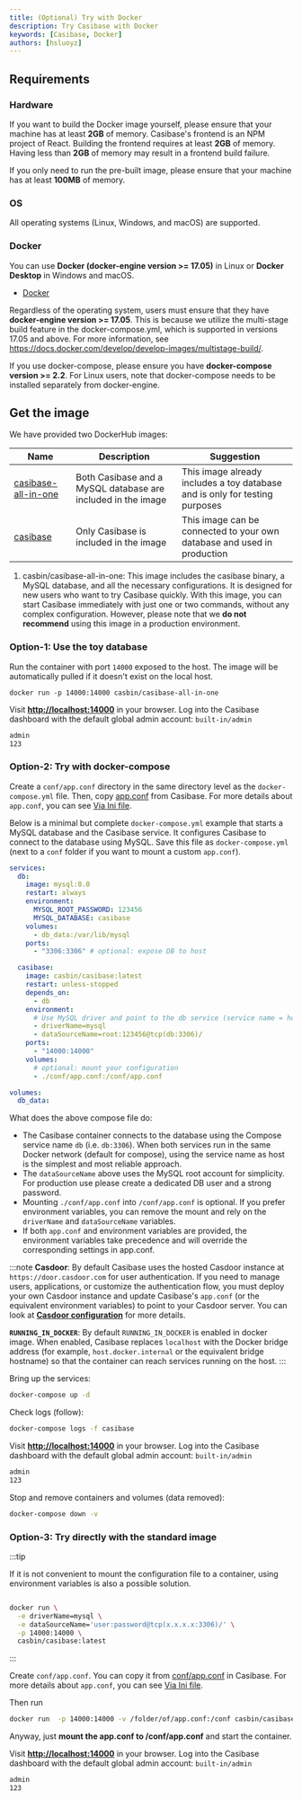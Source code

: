 ```yaml
---
title: (Optional) Try with Docker
description: Try Casibase with Docker
keywords: [Casibase, Docker]
authors: [hsluoyz]
---
```


## Requirements

### Hardware

If you want to build the Docker image yourself, please ensure that your machine has at least **2GB** of memory. Casibase's frontend is an NPM project of React. Building the frontend requires at least **2GB** of memory. Having less than **2GB** of memory may result in a frontend build failure.

If you only need to run the pre-built image, please ensure that your machine has at least **100MB** of memory.

### OS

All operating systems (Linux, Windows, and macOS) are supported.

### Docker

You can use **Docker (docker-engine version >= 17.05)** in Linux or **Docker Desktop** in Windows and macOS.

* [Docker](https://docs.docker.com/get-docker/)

Regardless of the operating system, users must ensure that they have **docker-engine version >= 17.05**. This is because we utilize the multi-stage build feature in the docker-compose.yml, which is supported in versions 17.05 and above. For more information, see <https://docs.docker.com/develop/develop-images/multistage-build/>.

If you use docker-compose, please ensure you have **docker-compose version >= 2.2**. For Linux users, note that docker-compose needs to be installed separately from docker-engine.

## Get the image

We have provided two DockerHub images:

| Name                                                                       | Description                                                  | Suggestion                                                                  |
|----------------------------------------------------------------------------|--------------------------------------------------------------|-----------------------------------------------------------------------------|
| [casibase-all-in-one](https://hub.docker.com/r/casbin/casibase-all-in-one) | Both Casibase and a MySQL database are included in the image | This image already includes a toy database and is only for testing purposes |
| [casibase](https://hub.docker.com/r/casbin/casibase)                       | Only Casibase is included in the image                       | This image can be connected to your own database and used in production     |

1. casbin/casibase-all-in-one: This image includes the casibase binary, a MySQL database, and all the necessary configurations. It is designed for new users who want to try Casibase quickly. With this image, you can start Casibase immediately with just one or two commands, without any complex configuration. However, please note that we **do not recommend** using this image in a production environment.

### **Option-1**: Use the toy database

Run the container with port `14000` exposed to the host. The image will be automatically pulled if it doesn't exist on the local host.

```shell
docker run -p 14000:14000 casbin/casibase-all-in-one
```

Visit [**http://localhost:14000**](http://localhost:14000) in your browser. Log into the Casibase dashboard with the default global admin account: `built-in/admin`

```bash
admin
123
```

### **Option-2**: Try with docker-compose

Create a `conf/app.conf` directory in the same directory level as the `docker-compose.yml` file. Then, copy [app.conf](https://github.com/casibase/casibase/blob/master/conf/app.conf) from Casibase. For more details about `app.conf`, you can see [Via Ini file](/docs/basic/server-installation#via-ini-file).

Below is a minimal but complete `docker-compose.yml` example that starts a MySQL database and the Casibase service. It configures Casibase to connect to the database using MySQL. Save this file as `docker-compose.yml` (next to a `conf` folder if you want to mount a custom `app.conf`).

```yaml
services:
  db:
    image: mysql:8.0
    restart: always
    environment:
      MYSQL_ROOT_PASSWORD: 123456
      MYSQL_DATABASE: casibase
    volumes:
      - db_data:/var/lib/mysql
    ports:
      - "3306:3306" # optional: expose DB to host

  casibase:
    image: casbin/casibase:latest
    restart: unless-stopped
    depends_on:
      - db
    environment:
      # Use MySQL driver and point to the db service (service name = host)
      - driverName=mysql
      - dataSourceName=root:123456@tcp(db:3306)/
    ports:
      - "14000:14000"
    volumes:
      # optional: mount your configuration
      - ./conf/app.conf:/conf/app.conf

volumes:
  db_data:
```

What does the above compose file do:

* The Casibase container connects to the database using the Compose service name `db` (i.e. `db:3306`). When both services run in the same Docker network (default for compose), using the service name as host is the simplest and most reliable approach.
* The `dataSourceName` above uses the MySQL root account for simplicity. For production use please create a dedicated DB user and a strong password.
* Mounting `./conf/app.conf` into `/conf/app.conf` is optional. If you prefer environment variables, you can remove the mount and rely on the `driverName` and `dataSourceName` variables.
* If both `app.conf` and environment variables are provided, the environment variables take precedence and will override the corresponding settings in app.conf.

:::note
**Casdoor**: By default Casibase uses the hosted Casdoor instance at `https://door.casdoor.com` for user authentication. If you need to manage users, applications, or customize the authentication flow, you must deploy your own Casdoor instance and update Casibase's `app.conf` (or the equivalent environment variables) to point to your Casdoor server. You can look at **[Casdoor configuration](/docs/basic/server-installation#configure-casdoor)** for more details.

**`RUNNING_IN_DOCKER`**: By default `RUNNING_IN_DOCKER` is enabled in docker image. When enabled, Casibase replaces `localhost` with the Docker bridge address (for example, `host.docker.internal` or the equivalent bridge hostname) so that the container can reach services running on the host.
:::

Bring up the services:

```bash
docker-compose up -d
```

Check logs (follow):

```bash
docker-compose logs -f casibase
```

Visit [**http://localhost:14000**](http://localhost:14000) in your browser. Log into the Casibase dashboard with the default global admin account: `built-in/admin`

```bash
admin
123
```

Stop and remove containers and volumes (data removed):

```bash
docker-compose down -v
```

### **Option-3**: Try directly with the standard image

:::tip

If it is not convenient to mount the configuration file to a container, using environment variables is also a possible solution.

```bash title="example"

docker run \
  -e driverName=mysql \
  -e dataSourceName='user:password@tcp(x.x.x.x:3306)/' \
  -p 14000:14000 \
  casbin/casibase:latest

```

:::

Create `conf/app.conf`. You can copy it from [conf/app.conf](https://github.com/casibase/casibase/blob/master/conf/app.conf) in Casibase. For more details about `app.conf`, you can see [Via Ini file](/docs/basic/server-installation#via-ini-file).

Then run

```bash
docker run  -p 14000:14000 -v /folder/of/app.conf:/conf casbin/casibase:latest
```

Anyway, just **mount the app.conf to /conf/app.conf** and start the container.

Visit [**http://localhost:14000**](http://localhost:14000) in your browser. Log into the Casibase dashboard with the default global admin account: `built-in/admin`

```bash
admin
123
```
